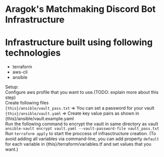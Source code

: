 # Aragok's Matchmaking Discord Bot Infrastructure

# Infrastructure built using following technologies
- terraform
- aws-cli
- ansible

Setup:  
Configure aws profile that you want to use.(TODO: explain more about this step)  
Create following files   
`{this}/ansible/vault_pass.txt`   => You can set a password for your vault  
`{this}/ansible/vault.yaml`  => Create key value pairs as shown in {this}/ansible/vault.example.yaml  
Run the following command to encrypt the vault in same directory as vault `ansible-vault encrypt vault.yaml --vault-password-file vault_pass.txt`  
Run `terraform apply` to start the proccess of infrasctructure creation. (To avoid adding all variables via command-line, you can add property `default` for each variable in {this}/terraform/variables.tf and set values that you want.)

